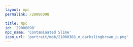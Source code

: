 ```yaml
---
layout: npc
permalink: /29000098

title: Npc
id: '29000098'
npc_name: 'Contaminated Slime'
icon_url: 'portrait/mob/21000388_m_darkslingbrown_p.png'
---
```

